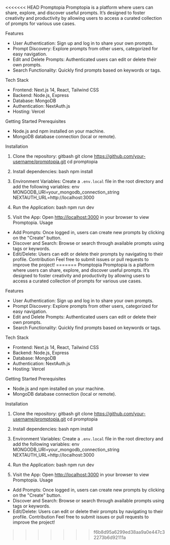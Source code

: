 <<<<<<< HEAD
Promptopia
Promptopia is a platform where users can share, explore, and discover useful prompts. It’s designed to foster creativity and productivity by allowing users to access a curated collection of prompts for various use cases.

Features

- User Authentication: Sign up and log in to share your own prompts.
- Prompt Discovery: Explore prompts from other users, categorized for easy navigation.
- Edit and Delete Prompts: Authenticated users can edit or delete their own prompts.
- Search Functionality: Quickly find prompts based on keywords or tags.

Tech Stack

- Frontend: Next.js 14, React, Tailwind CSS
- Backend: Node.js, Express
- Database: MongoDB
- Authentication: NextAuth.js
- Hosting: Vercel

Getting Started
Prerequisites

- Node.js and npm installed on your machine.
- MongoDB database connection (local or remote).

Installation

1. Clone the repository:
   gitbash
   git clone https://github.com/your-username/promptopia.git
   cd promptopia
2. Install dependencies:
   bash
   npm install
3. Environment Variables:
   Create a `.env.local` file in the root directory and add the following variables:
   env
   MONGODB_URI=your_mongodb_connection_string
   NEXTAUTH_URL=http://localhost:3000

4. Run the Application:
   bash
   npm run dev

5. Visit the App:
   Open [http://localhost:3000](http://localhost:3000) in your browser to view Promptopia.
   Usage

- Add Prompts: Once logged in, users can create new prompts by clicking on the "Create" button.
- Discover and Search: Browse or search through available prompts using tags or keywords.
- Edit/Delete: Users can edit or delete their prompts by navigating to their profile.
  Contribution
  Feel free to submit issues or pull requests to improve the project!
=======
 Promptopia
Promptopia is a platform where users can share, explore, and discover useful prompts. It’s designed to foster creativity and productivity by allowing users to access a curated collection of prompts for various use cases.

Features
- User Authentication: Sign up and log in to share your own prompts.
- Prompt Discovery: Explore prompts from other users, categorized for easy navigation.
- Edit and Delete Prompts: Authenticated users can edit or delete their own prompts.
- Search Functionality: Quickly find prompts based on keywords or tags.

Tech Stack
- Frontend: Next.js 14, React, Tailwind CSS
- Backend: Node.js, Express
- Database: MongoDB
- Authentication: NextAuth.js
- Hosting: Vercel

Getting Started
Prerequisites
- Node.js and npm installed on your machine.
- MongoDB database connection (local or remote).

 Installation
1. Clone the repository:
   gitbash
   git clone https://github.com/your-username/promptopia.git
   cd promptopia
   
2. Install dependencies:
   bash
   npm install
   
3. Environment Variables:
   Create a `.env.local` file in the root directory and add the following variables:
   env
   MONGODB_URI=your_mongodb_connection_string
   NEXTAUTH_URL=http://localhost:3000
  
4. Run the Application:
   bash
   npm run dev

5. Visit the App:
   Open [http://localhost:3000](http://localhost:3000) in your browser to view Promptopia.
Usage
- Add Prompts: Once logged in, users can create new prompts by clicking on the "Create" button.
- Discover and Search: Browse or search through available prompts using tags or keywords.
- Edit/Delete: Users can edit or delete their prompts by navigating to their profile.
 Contribution
Feel free to submit issues or pull requests to improve the project!

>>>>>>> f6b8d95a6299ed38aa9a0e447c32273b6d92111a
